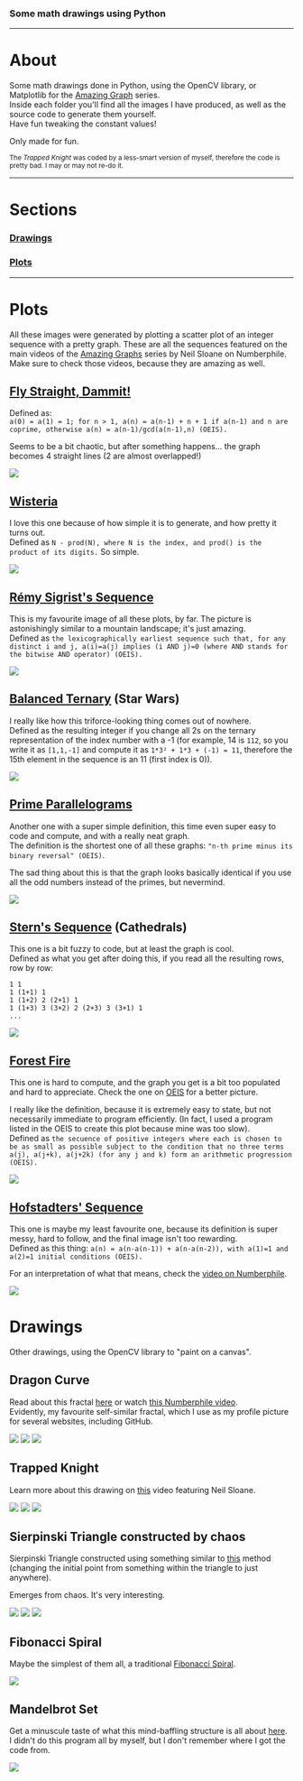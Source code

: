 ### Some math drawings using Python

<hr>

# About  
Some math drawings done in Python, using the OpenCV library, or Matplotlib for the [Amazing Graph](https://www.youtube.com/playlist?list=PLt5AfwLFPxWLkoPqhxvuA8183hh1rBnGM) series.   
Inside each folder you'll find all the images I have produced, as well as the source code to generate them yourself.  
Have fun tweaking the constant values!

Only made for fun.  

<sub>The _Trapped Knight_ was coded by a less-smart version of myself, therefore the code is pretty bad. I may or may not re-do it.</sub>

<hr>

# Sections

### [Drawings](#drawings-1)
### [Plots](#plots-1)

<hr>

# Plots
All these images were generated by plotting a scatter plot of an integer sequence with a pretty graph. These are all the sequences featured on the main videos of the [Amazing Graphs](https://www.youtube.com/playlist?list=PLt5AfwLFPxWLkoPqhxvuA8183hh1rBnGM) series by Neil Sloane on Numberphile. Make sure to check those videos, because they are amazing as well.  

## [Fly Straight, Dammit!](https://oeis.org/A133058)
Defined as:  
   ```a(0) = a(1) = 1; for n > 1, a(n) = a(n-1) + n + 1 if a(n-1) and n are coprime, otherwise a(n) = a(n-1)/gcd(a(n-1),n) (OEIS).```  

Seems to be a bit chaotic, but after something happens... the graph becomes 4 straight lines (2 are almost overlapped!)  

<img src="sloane_amazing_graphs/imgs/fly_straight_dammit.PNG">

## [Wisteria](http://oeis.org/A299741)
I love this one because of how simple it is to generate, and how pretty it turns out.  
Defined as ```N - prod(N), where N is the index, and prod() is the product of its digits.``` So simple.  

<img src="sloane_amazing_graphs/imgs/wisteria.PNG">

## [Rémy Sigrist's Sequence](https://oeis.org/A279125)
This is my favourite image of all these plots, by far. The picture is astonishingly similar to a mountain landscape; it's just amazing.  
Defined as ```the lexicographically earliest sequence such that, for any distinct i and j, a(i)=a(j) implies (i AND j)=0 (where AND stands for the bitwise AND operator) (OEIS).```  

<img src="sloane_amazing_graphs/imgs/remy_night_2000.PNG">

## [Balanced Ternary](https://oeis.org/A117966) (Star Wars)
I really like how this triforce-looking thing comes out of nowhere.  
Defined as the resulting integer if you change all 2s on the ternary representation of the index number with a -1 (for example, 14 is ```112```, so you write it as ```[1,1,-1]``` and compute it as ```1*3² + 1*3 + (-1) = 11```, therefore the 15th element in the sequence is an 11 (first index is 0)).  

<img src="sloane_amazing_graphs/imgs/balanced_ternary.PNG">

## [Prime Parallelograms](https://oeis.org/A265326)
Another one with a super simple definition, this time even super easy to code and compute, and with a really neat graph.  
The definition is the shortest one of all these graphs: ```"n-th prime minus its binary reversal" (OEIS)```.  

The sad thing about this is that the graph looks basically identical if you use all the odd numbers instead of the primes, but nevermind.  

<img src="sloane_amazing_graphs/imgs/prime_parallelograms.PNG">

## [Stern's Sequence](https://oeis.org/A002487) (Cathedrals)
This one is a bit fuzzy to code, but at least the graph is cool.  
Defined as what you get after doing this, if you read all the resulting rows, row by row:  
```
1 1  
1 (1+1) 1  
1 (1+2) 2 (2+1) 1  
1 (1+3) 3 (3+2) 2 (2+3) 3 (3+1) 1
...  
```  

<img src="sloane_amazing_graphs/imgs/stern_cathedral.PNG">

## [Forest Fire](http://oeis.org/A229037)
This one is hard to compute, and the graph you get is a bit too populated and hard to appreciate. Check the one on [OEIS](http://oeis.org/A229037/graph) for a better picture.  

I really like the definition, because it is extremely easy to state, but not necessarily immediate to program efficiently. (In fact, I used a program listed in the OEIS to create this plot because mine was too slow).  
Defined as ```the secuence of positive integers where each is chosen to be as small as possible subject to the condition that no three terms a(j), a(j+k), a(j+2k) (for any j and k) form an arithmetic progression (OEIS).```  

<img src="sloane_amazing_graphs/imgs/forest_fire_10K.PNG">

## [Hofstadters' Sequence](https://oeis.org/A005185)
This one is maybe my least favourite one, because its definition is super messy, hard to follow, and the final image isn't too rewarding.  
Defined as this thing: ```a(n) = a(n-a(n-1)) + a(n-a(n-2)), with a(1)=1 and a(2)=1 initial conditions (OEIS).```  

For an interpretation of what that means, check the [video on Numberphile](https://youtu.be/j0o-pMIR8uk?t=128).  

<img src="sloane_amazing_graphs/imgs/hofstadter.PNG">

# Drawings

Other drawings, using the OpenCV library to "paint on a canvas".

## Dragon Curve  
Read about this fractal [here](https://en.wikipedia.org/wiki/Dragon_curve) or watch [this Numberphile video](https://www.youtube.com/watch?v=wCyC-K_PnRY).  
Evidently, my favourite self-similar fractal, which I use as my profile picture for several websites, including GitHub.

<img src="dragon/Dragon7iters_bold.jpg">
<img src="dragon/Dragon10iters_green.jpg">
<img src="dragon/Dragon18iters.jpg">

## Trapped Knight
Learn more about this drawing on [this](https://www.youtube.com/watch?v=RGQe8waGJ4w) video featuring Neil Sloane.  

<img src="horseDraw/horse11.png">
<img src="horseDraw/horse9.png">
<img src="horseDraw/horse5.png">

## Sierpinski Triangle constructed by chaos

Sierpinski Triangle constructed using something similar to [this](https://study.com/academy/lesson/the-sierpinski-triangle-the-chaos-game.html) method (changing the initial point from something within the triangle to just anywhere).  

Emerges from chaos. It's very interesting.

<img src="sierpinski/sierpinski.PNG">
<img src="sierpinski/sierpinski_1000.PNG">
<img src="sierpinski/sierpinski10000.PNG">

## Fibonacci Spiral
Maybe the simplest of them all, a traditional [Fibonacci Spiral](https://en.wikipedia.org/wiki/Golden_spiral).

<img src="fibonacci/Fibonacci2020.png">

## Mandelbrot Set
Get a minuscule taste of what this mind-baffling structure is all about [here](https://en.wikipedia.org/wiki/Mandelbrot_set).  
I didn't do this program all by myself, but I don't remember where I got the code from.

<img src="mandelbrot/arte.png">
